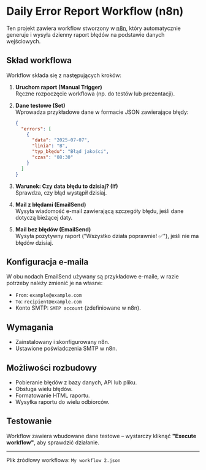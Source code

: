 # Daily Error Report Workflow (n8n)

Ten projekt zawiera workflow stworzony w [n8n](https://n8n.io), który automatycznie generuje i wysyła dzienny raport błędów na podstawie danych wejściowych.

## Skład workflowa

Workflow składa się z następujących kroków:

1. **Uruchom raport (Manual Trigger)**  
   Ręczne rozpoczęcie workflowa (np. do testów lub prezentacji).

2. **Dane testowe (Set)**  
   Wprowadza przykładowe dane w formacie JSON zawierające błędy:
   ```json
   {
     "errors": [
       {
         "data": "2025-07-07",
         "linia": "B",
         "typ_błędu": "Błąd jakości",
         "czas": "08:30"
       }
     ]
   }
   ```

3. **Warunek: Czy data błędu to dzisiaj? (If)**  
   Sprawdza, czy błąd wystąpił dzisiaj.

4. **Mail z błędami (EmailSend)**  
   Wysyła wiadomość e-mail zawierającą szczegóły błędu, jeśli dane dotyczą bieżącej daty.

5. **Mail bez błędów (EmailSend)**  
   Wysyła pozytywny raport ("Wszystko działa poprawnie! ✅"), jeśli nie ma błędów dzisiaj.

## Konfiguracja e-maila

W obu nodach EmailSend używany są przykładowe e-maile, w razie potrzeby należy zmienić je na własne:
- `From`: `example@example.com`
- `To`: `recipient@example.com`
- Konto SMTP: `SMTP account` (zdefiniowane w n8n).

## Wymagania

- Zainstalowany i skonfigurowany n8n.
- Ustawione poświadczenia SMTP w n8n.
  
## Możliwości rozbudowy

- Pobieranie błędów z bazy danych, API lub pliku.
- Obsługa wielu błędów.
- Formatowanie HTML raportu.
- Wysyłka raportu do wielu odbiorców.

## Testowanie

Workflow zawiera wbudowane dane testowe – wystarczy kliknąć **"Execute workflow"**, aby sprawdzić działanie.

---

Plik źródłowy workflowa: `My workflow 2.json`
